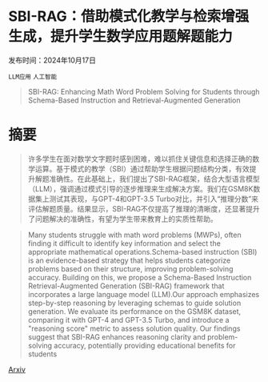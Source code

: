 # SBI-RAG：借助模式化教学与检索增强生成，提升学生数学应用题解题能力

发布时间：2024年10月17日

`LLM应用` `人工智能`

> SBI-RAG: Enhancing Math Word Problem Solving for Students through Schema-Based Instruction and Retrieval-Augmented Generation

# 摘要

> 许多学生在面对数学文字题时感到困难，难以抓住关键信息和选择正确的数学运算。基于模式的教学（SBI）通过帮助学生根据问题结构分类，有效提升解题准确性。在此基础上，我们提出了SBI-RAG框架，结合大型语言模型（LLM），强调通过模式引导的逐步推理来生成解决方案。我们在GSM8K数据集上测试其表现，与GPT-4和GPT-3.5 Turbo对比，并引入“推理分数”来评估解题质量。结果显示，SBI-RAG不仅提高了推理的清晰度，还显著提升了问题解决的准确性，有望为学生带来教育上的实质性帮助。

> Many students struggle with math word problems (MWPs), often finding it difficult to identify key information and select the appropriate mathematical operations.Schema-based instruction (SBI) is an evidence-based strategy that helps students categorize problems based on their structure, improving problem-solving accuracy. Building on this, we propose a Schema-Based Instruction Retrieval-Augmented Generation (SBI-RAG) framework that incorporates a large language model (LLM).Our approach emphasizes step-by-step reasoning by leveraging schemas to guide solution generation. We evaluate its performance on the GSM8K dataset, comparing it with GPT-4 and GPT-3.5 Turbo, and introduce a "reasoning score" metric to assess solution quality. Our findings suggest that SBI-RAG enhances reasoning clarity and problem-solving accuracy, potentially providing educational benefits for students

[Arxiv](https://arxiv.org/abs/2410.13293)